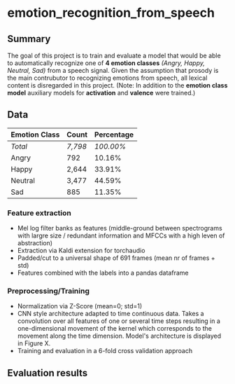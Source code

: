 # emotion_recognition_from_speech

## Summary
The goal of this project is to train and evaluate a model that would be able to automatically recognize one of **4 emotion classes** _(Angry, Happy, Neutral, Sad)_ from a speech signal. Given the assumption that prosody is the main contrubutor to recognizing emotions from speech, all lexical content is disregarded in this project.
(Note: In addition to the **emotion class model** auxiliary models for **activation** and **valence** were trained.)

## Data

Emotion Class | Count | Percentage
------------ | ------------- | ------------- 
_Total_ | _7,798_ | _100.00%_
Angry | 792 | 10.16%
Happy | 2,644 | 33.91%
Neutral | 3,477 | 44.59%
Sad | 885 | 11.35%

### Feature extraction
* Mel log filter banks as features (middle-ground between spectrograms with largre size / redundant information and MFCCs with a high leven of abstraction)
* Extraction via Kaldi extension for torchaudio
* Padded/cut to a universal shape of 691 frames (mean nr of frames + std)
* Features combined with the labels into a pandas dataframe

### Preprocessing/Training
* Normalization via Z-Score (mean=0; std=1)
* CNN style architecture adapted to time continuous data. Takes a convolution over all features of one or several time steps resulting in a one-dimensional movement of the kernel which corresponds to the movement along the time dimension. Model's architecture is displayed in Figure X.
* Training and evaluation in a 6-fold cross validation approach

## Evaluation results



